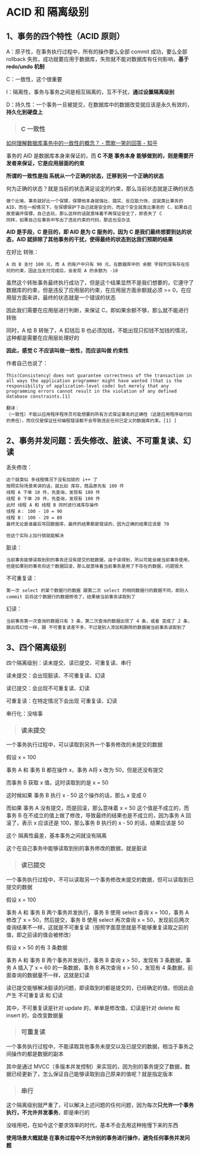 # ACID 和 隔离级别



## 1、事务的四个特性（ACID 原则）

A：原子性，在事务执行过程中，所有的操作要么全部 commit 成功，要么全部 rollback 失败，成功就要应用于数据库，失败就不能对数据库有任何影响，**基于 redo/undo 机制**

C：一致性，这个很重要

I：隔离性，事务与事务之间是相互隔离的，互不干扰，**通过设置隔离级别**

D：持久性：一个事务一旦被提交，在数据库中的数据改变就应该是永久有效的，**持久化到硬盘上**



> ### C 一致性

[如何理解数据库事务中的一致性的概念？ - 莺歌一笑的回答 - 知乎](https://www.zhihu.com/question/31346392/answer/362597203)

事务的 AID 是数据库本身来保证的，而 **C  不是 事务本身 能够做到的，则是需要开发者来保证，它是应用层面的约束**

**所谓的一致性是指 系统从一个正确的状态，迁移到另一个正确的状态**

何为正确的状态？就是当前的状态满足设定的约束，那么当前状态就是正确的状态

```
做个比喻，事务就好比一个保镖，保镖他本身就强壮、踏实、反应能力快，这就类比事务的 AID，而在一般情况下，在保镖保护下自己就是安全的，而这个安全就类比事务的 C，如果自己故意骗开保镖，自己去玩，那么这样的话就意味着不再保证安全了，即丢失了 C
同样，如果自己在事务中写出了违反约束的代码，那这也没办法
```

**AID 是手段，C 是目的，即 AID 是为 C 服务的，因为 C 是我们最终想要到达的状态，AID 就排除了其他事务的干扰，使得最终的状态到达我们预期的结果**



在好比 转账：

```
A 向 B 支付 100 元，而 A 的账户中只有 90 元，在数据库中的 余额 字段列没有存在任何的约束，因此当支付完成后，会发现 A 的余额为 -10
```

虽然这个转账事务最终执行成功了，但是这个结果显然不是我们想要的，它遵守了数据库的约束，但是违反了应用层的约束，在应用层方面余额就必须 >= 0，在应用层方面来讲，最终的状态就是一个错误的状态

因此我们需要在应用层进行判断，来保证 C，即如果余额不够，那么就不能进行转账

同时，A 给 B 转账了，A 扣钱后 B 也必须加钱，不能出现只扣钱不加钱的情况，这种都是需要在应用层处理好的



**因此，感觉 C 不应该叫做一致性，而应该叫做 约束性**

作者自己也说了：

```
This(Consistency）does not guarantee correctness of the transaction in all ways the application programmer might have wanted (that is the responsibility of application-level code) but merely that any programming errors cannot result in the violation of any defined database constraints.[1]

翻译：
（一致性）不能以应用程序程序员可能想要的所有方式保证事务的正确性（这是应用程序级代码的责任），而仅仅是保证任何编程错误都不会导致违反任何已定义的数据库约束。[1] ]
```





## 2、事务并发问题：丢失修改、脏读、不可重复读、幻读

丢失修改：

```
这个就类似 多线程情况下没有加锁的 i++ 了
按照实际场景来讲的话，就比如 库存，商品原先有 100 件
线程 A 下单 10 件，先查询，发现有 100 件
线程 B 下单 20 件，先查询，发现有 100 件
此时 线程 A 和 线程 B 同时进行减库存操作
线程 A： 100 - 10 = 90
线程 B： 100 - 20 = 80
最终无论是谁最后写回数据库，最终的结果都是错误的，因为正确的结果应该是 70

但这个实际上加行锁就能解决
```

脏读：

```
当前事务能够读取到别的事务还没有提交的脏数据，由于读得到，所以可能会被当前事务使用，但是如果别的事务将这个数据回滚，那么就意味着当前事务是用了不存在的数据，问题很大
```

不可重复读：

```
第一次 select 的某个数据行的数据 跟第二次 select 的相同数据行的数据不同，即别人 commit 后将这个数据行的数据修改了，结果被当前事务读取到了
```

幻读：

```
当前事务第一次查询的数据只有 3 条，第二次查询的数据出现了 4 条，或者 变成了 2 条，跟出现幻觉一样，跟 不可重复读差不多，不过是别人添加和删除的数据被当前事务读取到了
```





## 3、四个隔离级别

四个隔离级别：读未提交、读已提交、可重复读、串行

 

读未提交：会出现脏读、不可重复读、幻读

读已提交：会出现不可重复读、幻读

可重复读：在特定情况下会出现 可重复读、幻读

串行化：没啥事



> ### 读未提交

一个事务执行过程中，可以读取到另外一个事务修改的未提交的数据



假设 x = 100

事务 A 和 事务 B 都在操作 x，事务 A将 x 改为 50，但是还没有提交

而事务 B 获取 x 值，这时读取到的是 x = 50

这时候如果 事务 B 执行 x - 50 这个操作的话，那么 x 变成 0

而如果 事务 A 没有提交，而是回滚，那么意味着 x = 50 这个值是不成立的，而事务 B 在不成立的值上做了修改，导致最终的结果也是不成立的，因为事务 A 回滚了，表示 x 应该还是 100，那么事务 B 执行的 x - 50 的话，结果应该是 50

这个 隔离性最差，基本事务之间就没有隔离



这个在自己事务中能够读取到别的事务修改的数据，就是脏读



> ### 读已提交

一个事务执行过程中，不可以读取另一个事务修改未提交的数据，但可以读取到已提交的数据



假设 x = 100

事务 A 和 事务 B 两个事务并发执行，事务 B 使用 select 查询 x = 100，事务 A 修改了 x = 50，然后提交，事务 B 使用 select 再次查询 x = 50，发现前后两次查询结果不一样，这就是不可重复读（按照字面意思就是不能够重复读取之前的值，即之前读的值会被修改）



假设 x > 50 的有 3 条数据

事务 A 和 事务 B 两个事务并发执行，事务 B 查询 x > 50，发现有 3 条数据，事务 A 插入了 x = 60 的一条数据，事务 B 再次查询 x > 50 ，发现有 4 条数据，前面查询的数据量不一样，这就是幻读



读已提交能够解决脏读的问题，即读取到的都是提交的，已经确定的值，但因此会产生 不可重复读 和 幻读

其中，不可重复读是针对 update 的，单单是修改值，幻读是针对 delete 和 insert 的，会改变数据量



> ### 可重复读

一个事务执行过程中，不能读取其他事务未提交以及已提交的数据，相当于事务之间操作的都是数据的副本



其中是通过 MVCC（多版本并发控制）来实现的，因为别的事务提交了数据，数据已经更新了，怎么保证自己能够读取到自己原来的值呢？就是指定版本



> ### 串行

这个隔离级别就严重了，可以解决上述问题的任何问题，因为每次**只允许一个事务执行，不允许并发事务**，即是串行的

没啥用吧，在如今这个要求效率的时代，基本不会去用这种拖慢下来的东西

**使用场景大概就是 在事务过程中不允许别的事务进行操作，避免任何事务并发问题**